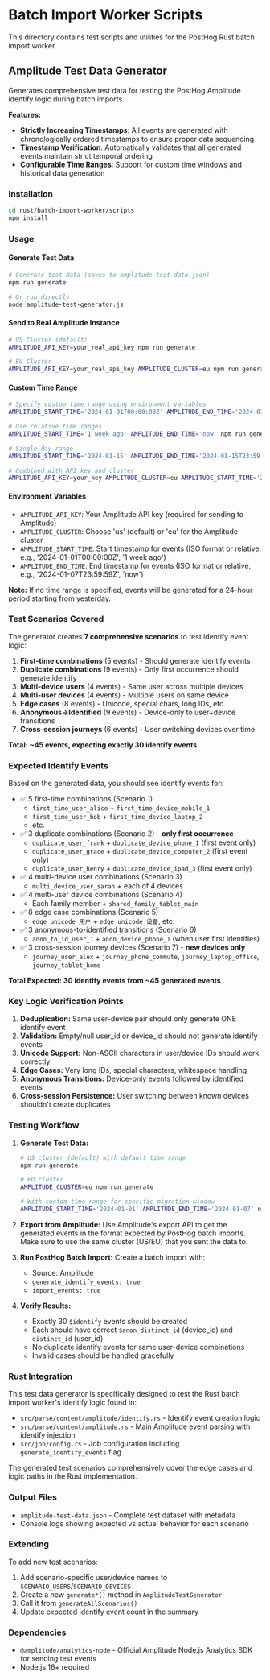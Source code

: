 # Batch Import Worker Scripts

This directory contains test scripts and utilities for the PostHog Rust batch import worker.

## Amplitude Test Data Generator

Generates comprehensive test data for testing the PostHog Amplitude identify logic during batch imports.

**Features:**

- **Strictly Increasing Timestamps**: All events are generated with chronologically ordered timestamps to ensure proper data sequencing
- **Timestamp Verification**: Automatically validates that all generated events maintain strict temporal ordering
- **Configurable Time Ranges**: Support for custom time windows and historical data generation

### Installation

```bash
cd rust/batch-import-worker/scripts
npm install
```

### Usage

#### Generate Test Data

```bash
# Generate test data (saves to amplitude-test-data.json)
npm run generate

# Or run directly
node amplitude-test-generator.js
```

#### Send to Real Amplitude Instance

```bash
# US Cluster (default)
AMPLITUDE_API_KEY=your_real_api_key npm run generate

# EU Cluster
AMPLITUDE_API_KEY=your_real_api_key AMPLITUDE_CLUSTER=eu npm run generate
```

#### Custom Time Range

```bash
# Specify custom time range using environment variables
AMPLITUDE_START_TIME='2024-01-01T00:00:00Z' AMPLITUDE_END_TIME='2024-01-07T23:59:59Z' npm run generate

# Use relative time ranges
AMPLITUDE_START_TIME='1 week ago' AMPLITUDE_END_TIME='now' npm run generate

# Single day range
AMPLITUDE_START_TIME='2024-01-15' AMPLITUDE_END_TIME='2024-01-15T23:59:59Z' npm run generate

# Combined with API key and cluster
AMPLITUDE_API_KEY=your_key AMPLITUDE_CLUSTER=eu AMPLITUDE_START_TIME='2024-01-01' AMPLITUDE_END_TIME='2024-01-02' npm run generate
```

#### Environment Variables

- `AMPLITUDE_API_KEY`: Your Amplitude API key (required for sending to Amplitude)
- `AMPLITUDE_CLUSTER`: Choose 'us' (default) or 'eu' for the Amplitude cluster
- `AMPLITUDE_START_TIME`: Start timestamp for events (ISO format or relative, e.g., '2024-01-01T00:00:00Z', '1 week ago')
- `AMPLITUDE_END_TIME`: End timestamp for events (ISO format or relative, e.g., '2024-01-07T23:59:59Z', 'now')

**Note:** If no time range is specified, events will be generated for a 24-hour period starting from yesterday.

### Test Scenarios Covered

The generator creates **7 comprehensive scenarios** to test identify event logic:

1. **First-time combinations** (5 events) - Should generate identify events
2. **Duplicate combinations** (9 events) - Only first occurrence should generate identify
3. **Multi-device users** (4 events) - Same user across multiple devices
4. **Multi-user devices** (4 events) - Multiple users on same device
5. **Edge cases** (8 events) - Unicode, special chars, long IDs, etc.
6. **Anonymous→Identified** (9 events) - Device-only to user+device transitions
7. **Cross-session journeys** (6 events) - User switching devices over time

**Total: ~45 events, expecting exactly 30 identify events**

### Expected Identify Events

Based on the generated data, you should see identify events for:

- ✅ 5 first-time combinations (Scenario 1)
  - `first_time_user_alice` + `first_time_device_mobile_1`
  - `first_time_user_bob` + `first_time_device_laptop_2`
  - etc.
- ✅ 3 duplicate combinations (Scenario 2) - **only first occurrence**
  - `duplicate_user_frank` + `duplicate_device_phone_1` (first event only)
  - `duplicate_user_grace` + `duplicate_device_computer_2` (first event only)
  - `duplicate_user_henry` + `duplicate_device_ipad_3` (first event only)
- ✅ 4 multi-device user combinations (Scenario 3)
  - `multi_device_user_sarah` + each of 4 devices
- ✅ 4 multi-user device combinations (Scenario 4)
  - Each family member + `shared_family_tablet_main`
- ✅ 8 edge case combinations (Scenario 5)
  - `edge_unicode_用户` + `edge_unicode_设备`, etc.
- ✅ 3 anonymous-to-identified transitions (Scenario 6)
  - `anon_to_id_user_1` + `anon_device_phone_1` (when user first identifies)
- ✅ 3 cross-session journey devices (Scenario 7) - **new devices only**
  - `journey_user_alex` + `journey_phone_commute`, `journey_laptop_office`, `journey_tablet_home`

**Total Expected: 30 identify events from ~45 generated events**

### Key Logic Verification Points

1. **Deduplication:** Same user-device pair should only generate ONE identify event
2. **Validation:** Empty/null user_id or device_id should not generate identify events
3. **Unicode Support:** Non-ASCII characters in user/device IDs should work correctly
4. **Edge Cases:** Very long IDs, special characters, whitespace handling
5. **Anonymous Transitions:** Device-only events followed by identified events
6. **Cross-session Persistence:** User switching between known devices shouldn't create duplicates

### Testing Workflow

1. **Generate Test Data:**

   ```bash
   # US cluster (default) with default time range
   npm run generate

   # EU cluster
   AMPLITUDE_CLUSTER=eu npm run generate

   # With custom time range for specific migration window
   AMPLITUDE_START_TIME='2024-01-01' AMPLITUDE_END_TIME='2024-01-07' npm run generate
   ```

2. **Export from Amplitude:**
   Use Amplitude's export API to get the generated events in the format expected by PostHog batch imports. Make sure to use the same cluster (US/EU) that you sent the data to.

3. **Run PostHog Batch Import:**
   Create a batch import with:
   - Source: Amplitude
   - `generate_identify_events: true`
   - `import_events: true`

4. **Verify Results:**
   - Exactly 30 `$identify` events should be created
   - Each should have correct `$anon_distinct_id` (device_id) and `distinct_id` (user_id)
   - No duplicate identify events for same user-device combinations
   - Invalid cases should be handled gracefully

### Rust Integration

This test data generator is specifically designed to test the Rust batch import worker's identify logic found in:

- `src/parse/content/amplitude/identify.rs` - Identify event creation logic
- `src/parse/content/amplitude.rs` - Main Amplitude event parsing with identify injection
- `src/job/config.rs` - Job configuration including `generate_identify_events` flag

The generated test scenarios comprehensively cover the edge cases and logic paths in the Rust implementation.

### Output Files

- `amplitude-test-data.json` - Complete test dataset with metadata
- Console logs showing expected vs actual behavior for each scenario

### Extending

To add new test scenarios:

1. Add scenario-specific user/device names to `SCENARIO_USERS`/`SCENARIO_DEVICES`
2. Create a new `generate*()` method in `AmplitudeTestGenerator`
3. Call it from `generateAllScenarios()`
4. Update expected identify event count in the summary

### Dependencies

- `@amplitude/analytics-node` - Official Amplitude Node.js Analytics SDK for sending test events
- Node.js 16+ required
